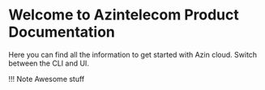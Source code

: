 # Welcome to Azintelecom Product Documentation

Here you can find all the information to get started with Azin cloud. Switch between the CLI and UI.

!!! Note
    Awesome stuff